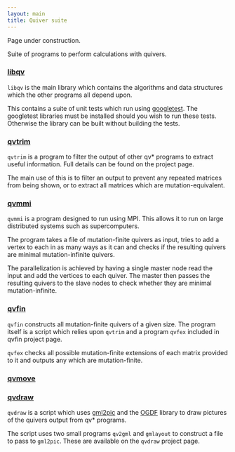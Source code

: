 ```yaml
---
layout: main
title: Quiver suite
---
```


Page under construction.

Suite of programs to perform calculations with quivers.

### [libqv]

`libqv` is the main library which contains the algorithms and data structures
which the other programs all depend upon.

This contains a suite of unit tests which run using [googletest]. The googletest
libraries must be installed should you wish to run these tests. Otherwise the
library can be built without building the tests.

### [qvtrim]

`qvtrim` is a program to filter the output of other qv* programs to extract
useful information. Full details can be found on the project page.

The main use of this is to filter an output to prevent any repeated matrices
from being shown, or to extract all matrices which are mutation-equivalent.

### [qvmmi]

`qvmmi` is a program designed to run using MPI. This allows it to run on large
distributed systems such as supercomputers.

The program takes a file of mutation-finite quivers as input, tries to add a
vertex to each in as many ways as it can and checks if the resulting quivers are
minimal mutation-infinite quivers.

The parallelization is achieved by having a single master node read the input
and add the vertices to each quiver. The master then passes the resulting
quivers to the slave nodes to check whether they are minimal mutation-infinite.

### [qvfin]

`qvfin` constructs all mutation-finite quivers of a given size. The program
itself is a script which relies upon `qvtrim` and a program `qvfex` included in
qvfin project page.  

`qvfex` checks all possible mutation-finite extensions of each matrix provided
to it and outputs any which are mutation-finite.

### [qvmove]

### [qvdraw]

`qvdraw` is a script which uses [gml2pic] and the [OGDF] library to draw
pictures of the quivers output from qv* programs.

The script uses two small programs `qv2gml` and `gmlayout` to construct a file
to pass to `gml2pic`. These are available on the `qvdraw` project page.


[libqv]: https://github.com/jwlawson/qv
[qvtrim]: https:://github.com/jwlawson/qvtrim
[qvmmi]: https://github.com/jwlawson/qvmmi
[qvfin]: https://github.com/jwlawson/qvfin
[qvmove]: https://github.com/jwlawson/qvmove
[qvdraw]: https://github.com/jwlawson/qvdraw
[ogdf]: http://www.ogdf.net/ogdf.php
[gml2pic]: http://www.ogdf.net/doku.php/project:gml2pic
[googletest]: https://code.google.com/p/googletest/
